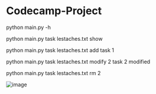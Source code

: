 # Codecamp-Project

python main.py -h

python main.py task lestaches.txt show

python main.py task lestaches.txt add task 1

python main.py task lestaches.txt modify 2 task 2 modified

python main.py task lestaches.txt rm 2

![image](https://github.com/yuyan-z/Codecamp-Project/assets/64955334/b070adee-21aa-462f-83d4-7b33bb6feaac)

